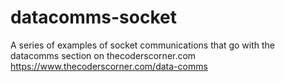 # datacomms-socket
A series of examples of socket communications that go with the datacomms section on thecoderscorner.com
https://www.thecoderscorner.com/data-comms

